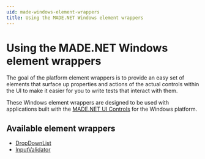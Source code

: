 ```yaml
---
uid: made-windows-element-wrappers
title: Using the MADE.NET Windows element wrappers
---
```


# Using the MADE.NET Windows element wrappers

The goal of the platform element wrappers is to provide an easy set of elements that surface up properties and actions of the actual controls within the UI to make it easier for you to write tests that interact with them.

These Windows element wrappers are designed to be used with applications built with the [MADE.NET UI Controls](https://made-apps.github.io/MADE.NET/) for the Windows platform.

## Available element wrappers

- [DropDownList](https://github.com/MADE-Apps/legerity/blob/main/src/Legerity.MADE/DropDownList.cs)
- [InputValidator](https://github.com/MADE-Apps/legerity/blob/main/src/Legerity.MADE/InputValidator.cs)
